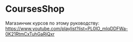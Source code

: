 # CoursesShop
Магазинчик курсов по этому руководству: https://www.youtube.com/playlist?list=PL0lO_mIqDDFWa-0K21RtmCxTuhGaRiQxr
